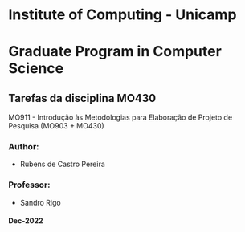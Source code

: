 # Institute of Computing - Unicamp
# Graduate Program in Computer Science

## **Tarefas da disciplina MO430**

MO911 - Introdução às Metodologias para Elaboração de Projeto de Pesquisa
(MO903 + MO430)


### **Author**:
- Rubens de Castro Pereira

### **Professor**:
- Sandro Rigo 

#### **Dec-2022**
